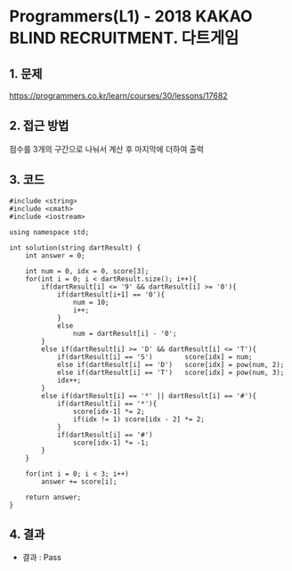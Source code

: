 # Programmers(L1) - 2018 KAKAO BLIND RECRUITMENT. 다트게임

## 1. 문제  
https://programmers.co.kr/learn/courses/30/lessons/17682
## 2. 접근 방법  
점수를 3개의 구간으로 나눠서 계산 후 마지막에 더하여 출력
## 3. 코드  
```
#include <string>
#include <cmath>
#include <iostream>

using namespace std;

int solution(string dartResult) {
    int answer = 0;
    
    int num = 0, idx = 0, score[3];
    for(int i = 0; i < dartResult.size(); i++){
        if(dartResult[i] <= '9' && dartResult[i] >= '0'){
            if(dartResult[i+1] == '0'){
                num = 10;
                i++;
            }
            else
                num = dartResult[i] - '0';
        }
        else if(dartResult[i] >= 'D' && dartResult[i] <= 'T'){
            if(dartResult[i] == 'S')        score[idx] = num;
            else if(dartResult[i] == 'D')   score[idx] = pow(num, 2);
            else if(dartResult[i] == 'T')   score[idx] = pow(num, 3);
            idx++;
        }
        else if(dartResult[i] == '*' || dartResult[i] == '#'){
            if(dartResult[i] == '*'){
                score[idx-1] *= 2;
                if(idx != 1) score[idx - 2] *= 2;
            }
            if(dartResult[i] == '#')
                score[idx-1] *= -1;      
        }
    }
    
    for(int i = 0; i < 3; i++)
        answer += score[i];
    
    return answer;
}
```
## 4. 결과
- 결과 : Pass
